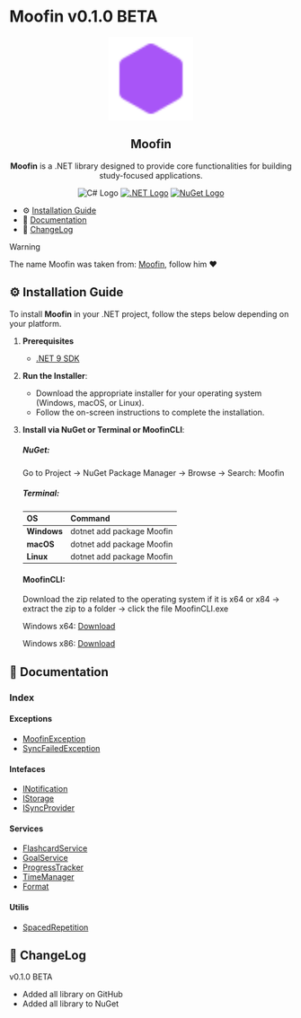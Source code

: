 # Moofin **v0.1.0 BETA**
<p align="center">
    <img height="150px" src="icon.svg" align="center" />
    <h2 align="center">Moofin</h2>
    <p align="center"><strong>Moofin</strong> is a .NET library designed to provide core functionalities for building study-focused applications.</p>
    <p align="center">
       <img src="https://upload.wikimedia.org/wikipedia/commons/b/bd/Logo_C_sharp.svg" alt="C# Logo" width="50"></a>
        <a href="https://dotnet.microsoft.com/en-us/download/dotnet/9.0">
  <img src="https://upload.wikimedia.org/wikipedia/commons/7/7d/Microsoft_.NET_logo.svg" alt=".NET Logo" width="50"></a>
           <a href="https://www.nuget.org/">
  <img src="https://upload.wikimedia.org/wikipedia/commons/2/25/NuGet_project_logo.svg" alt="NuGet Logo" width="50">
</a>
</a>
</p>

- ⚙️ [Installation Guide](#%EF%B8%8F-installation-guide) 
- 📑 [Documentation](#-documentation)
- 📜 [ChangeLog](#-changelog)      

>[!WARNING]
> The name Moofin was taken from: [Moofin](https://www.twitch.tv/moofin__), follow him ❤️

## ⚙️ Installation Guide

To install **Moofin** in your .NET project, follow the steps below depending on your platform.

1. **Prerequisites**
   - [.NET 9 SDK](https://dotnet.microsoft.com/download/dotnet/9.0)
   
2. **Run the Installer**:
   - Download the appropriate installer for your operating system (Windows, macOS, or Linux).
   - Follow the on-screen instructions to complete the installation.

3. **Install via NuGet or Terminal or MoofinCLI**:
      ##### **NuGet:**
   Go to Project → NuGet Package Manager → Browse → Search: Moofin

      ##### **Terminal:**
   
   | **OS**     | **Command**               |
   |------------|---------------------------|
   | **Windows**| dotnet add package Moofin |
   | **macOS**  | dotnet add package Moofin |
   | **Linux**  | dotnet add package Moofin |
   
      #### **MoofinCLI:**
    Download the zip related to the operating system if it is x64 or x84 → extract the zip to a folder → click the file MoofinCLI.exe
   
    Windows x64: 
    [Download](https://github.com/iamkhin-dev/Moofin/raw/main/MoofinCLI/bin/Release/net9.0/win-x64.zip)

    Windows x86: 
    [Download](https://github.com/iamkhin-dev/Moofin/raw/main/MoofinCLI/bin/Release/net9.0/win-x86.zip)


## 📑 Documentation
### Index

#### Exceptions
- [MoofinException](./docs/exceptions/MoofinException.md)
- [SyncFailedException](./docs/exceptions/SyncFailedException.md)
  
#### Intefaces
- [INotification](./docs/intefaces/INotification.md)
- [IStorage](./docs/intefaces/IStorage.md)
- [ISyncProvider](./docs/intefaces/ISyncProvider.md)
  
#### Services
- [FlashcardService](./docs/services/FlashcardService.md) 
- [GoalService](./docs/services/GoalService.md)
- [ProgressTracker](./docs/services/ProgressTracker.md)
- [TimeManager](./docs/services/TimeManager.md)
- [Format](./docs/services/Format.md)

#### Utilis
- [SpacedRepetition](./docs/utils/SpacedRepetition.md)

## 📜 ChangeLog

v0.1.0 BETA
+ Added all library on GitHub
+ Added all library to NuGet
